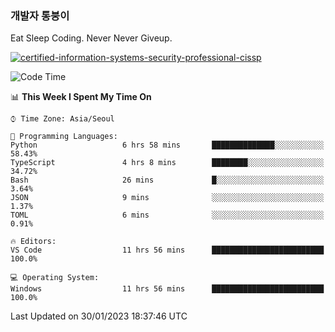 ### 개발자 통붕이
Eat Sleep Coding.
Never Never Giveup.

[![certified-information-systems-security-professional-cissp](https://user-images.githubusercontent.com/44606727/157613689-acd84ec6-5f8f-4e79-89d9-a8d51f033634.png)](https://www.credly.com/badges/f394a010-85a0-450b-9136-8043af01d71c/public_url)

<!--START_SECTION:waka-->
![Code Time](http://img.shields.io/badge/Code%20Time-1%2C415%20hrs%2037%20mins-blue)

📊 **This Week I Spent My Time On** 

```text
⌚︎ Time Zone: Asia/Seoul

💬 Programming Languages: 
Python                   6 hrs 58 mins       ██████████████░░░░░░░░░░░   58.43% 
TypeScript               4 hrs 8 mins        ████████░░░░░░░░░░░░░░░░░   34.72% 
Bash                     26 mins             █░░░░░░░░░░░░░░░░░░░░░░░░   3.64% 
JSON                     9 mins              ░░░░░░░░░░░░░░░░░░░░░░░░░   1.37% 
TOML                     6 mins              ░░░░░░░░░░░░░░░░░░░░░░░░░   0.91%

🔥 Editors: 
VS Code                  11 hrs 56 mins      █████████████████████████   100.0%

💻 Operating System: 
Windows                  11 hrs 56 mins      █████████████████████████   100.0%

```


 Last Updated on 30/01/2023 18:37:46 UTC
<!--END_SECTION:waka-->
